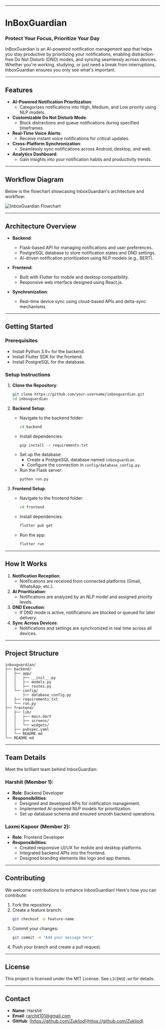 
---

# **InBoxGuardian**

### **Protect Your Focus, Prioritize Your Day**

InBoxGuardian is an AI-powered notification management app that helps you stay productive by prioritizing your notifications, enabling distraction-free Do Not Disturb (DND) modes, and syncing seamlessly across devices. Whether you're working, studying, or just need a break from interruptions, InboxGuardian ensures you only see what's important.

---

## **Features**
- **AI-Powered Notification Prioritization**:
  - Categorizes notifications into High, Medium, and Low priority using NLP models.
- **Customizable Do Not Disturb Mode**:
  - Block distractions and queue notifications during specified timeframes.
- **Real-Time Voice Alerts**:
  - Receive instant voice notifications for critical updates.
- **Cross-Platform Synchronization**:
  - Seamlessly sync notifications across Android, desktop, and web.
- **Analytics Dashboard**:
  - Gain insights into your notification habits and productivity trends.

---

## **Workflow Diagram**
Below is the flowchart showcasing InboxGuardian's architecture and workflow:

![InboxGuardian Flowchart](images/Flowchart1.png)

---

## **Architecture Overview**

- **Backend**:
  - Flask-based API for managing notifications and user preferences.
  - PostgreSQL database to store notification states and DND settings.
  - AI-driven notification prioritization using NLP models (e.g., BERT).

- **Frontend**:
  - Built with Flutter for mobile and desktop compatibility.
  - Responsive web interface designed using React.js.

- **Synchronization**:
  - Real-time device sync using cloud-based APIs and delta-sync mechanisms.

---

## **Getting Started**

### **Prerequisites**
- Install Python 3.9+ for the backend.
- Install Flutter SDK for the frontend.
- Install PostgreSQL for the database.

### **Setup Instructions**

1. **Clone the Repository**:
   ```bash
   git clone https://github.com/your-username/inboxguardian.git
   cd inboxguardian
   ```

2. **Backend Setup**:
   - Navigate to the backend folder:
     ```bash
     cd backend
     ```
   - Install dependencies:
     ```bash
     pip install -r requirements.txt
     ```
   - Set up the database:
     - Create a PostgreSQL database named `inboxguardian`.
     - Configure the connection in `config/database_config.py`.
   - Run the Flask server:
     ```bash
     python run.py
     ```

3. **Frontend Setup**:
   - Navigate to the frontend folder:
     ```bash
     cd frontend
     ```
   - Install dependencies:
     ```bash
     flutter pub get
     ```
   - Run the app:
     ```bash
     flutter run
     ```

---

## **How It Works**
1. **Notification Reception**:
   - Notifications are received from connected platforms (Gmail, WhatsApp, etc.).
2. **AI Prioritization**:
   - Notifications are analyzed by an NLP model and assigned priority levels.
3. **DND Execution**:
   - If DND mode is active, notifications are blocked or queued for later delivery.
4. **Sync Across Devices**:
   - Notifications and settings are synchronized in real time across all devices.

---

## **Project Structure**
```
inboxguardian/
├── backend/
│   ├── app/
│   │   ├── __init__.py
│   │   ├── models.py
│   │   ├── routes.py
│   └── config/
│       ├── database_config.py
│   ├── requirements.txt
│   └── run.py
├── frontend/
│   ├── lib/
│   │   ├── main.dart
│   │   ├── screens/
│   │   └── widgets/
│   ├── pubspec.yaml
│   └── README.md
└── README.md
```

---

## **Team Details**
Meet the brilliant team behind InboxGuardian:

### **Harshit (Member 1)**:
- **Role**: Backend Developer
- **Responsibilities**:
  - Designed and developed APIs for notification management.
  - Implemented AI-powered NLP models for prioritization.
  - Set up database schema and ensured smooth backend operations.

### **Laxmi Kapoor (Member 2)**:
- **Role**: Frontend Developer
- **Responsibilities**:
  - Created responsive UI/UX for mobile and desktop platforms.
  - Integrated backend APIs into the frontend.
  - Designed branding elements like logo and app themes.

---

## **Contributing**
We welcome contributions to enhance InboxGuardian! Here's how you can contribute:
1. Fork the repository.
2. Create a feature branch:
   ```bash
   git checkout -b feature-name
   ```
3. Commit your changes:
   ```bash
   git commit -m "Add your message here"
   ```
4. Push your branch and create a pull request.

---

## **License**
This project is licensed under the MIT License. See `LICENSE.md` for details.

---

## **Contact**
- **Name**: Harshit
- **Email**: [rarchit101@gmail.com](mailto:your-email@example.com)
- **GitHub**: [https://github.com/Zukliod](https://github.com/Zukliod)
